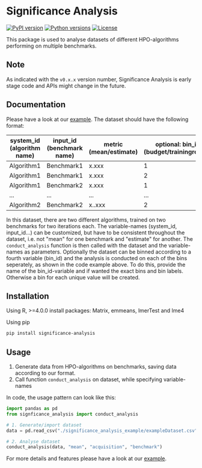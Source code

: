 # Significance Analysis

[![PyPI version](https://img.shields.io/pypi/v/significance-analysis?color=informational)](https://pypi.org/project/significance-analysis/)
[![Python versions](https://img.shields.io/pypi/pyversions/significance-analysis)](https://pypi.org/project/significance-analysis/)
[![License](https://img.shields.io/pypi/l/significance-analysis?color=informational)](LICENSE)

This package is used to analyse datasets of different HPO-algorithms performing on multiple benchmarks.

## Note

As indicated with the `v0.x.x` version number, Significance Analysis is early stage code and APIs might change in the future.

## Documentation

Please have a look at our [example](significance_analysis_example/example_analysis.py).
The dataset should have the following format:

| system_id<br>(algorithm name) | input_id<br>(benchmark name) | metric<br>(mean/estimate) | optional: bin_id<br>(budget/traininground) |
| ----------------------------- | ---------------------------- | ------------------------- | ------------------------------------------ |
| Algorithm1                    | Benchmark1                   | x.xxx                     | 1                                          |
| Algorithm1                    | Benchmark1                   | x.xxx                     | 2                                          |
| Algorithm1                    | Benchmark2                   | x.xxx                     | 1                                          |
| ...                           | ...                          | ...                       | ...                                        |
| Algorithm2                    | Benchmark2                   | x..xxx                    | 2                                          |

In this dataset, there are two different algorithms, trained on two benchmarks for two iterations each. The variable-names (system_id, input_id...) can be customized, but have to be consistent throughout the dataset, i.e. not "mean" for one benchmark and "estimate" for another. The `conduct_analysis` function is then called with the dataset and the variable-names as parameters.
Optionally the dataset can be binned according to a fourth variable (bin_id) and the analysis is conducted on each of the bins seperately, as shown in the code example above. To do this, provide the name of the bin_id-variable and if wanted the exact bins and bin labels. Otherwise a bin for each unique value will be created.

## Installation

Using R, >=4.0.0
install packages: Matrix, emmeans, lmerTest and lme4

Using pip

```bash
pip install significance-analysis
```

## Usage

1. Generate data from HPO-algorithms on benchmarks, saving data according to our format.
1. Call function `conduct_analysis` on dataset, while specifying variable-names

In code, the usage pattern can look like this:

```python
import pandas as pd
from signficance_analysis import conduct_analysis

# 1. Generate/import dataset
data = pd.read_csv("./significance_analysis_example/exampleDataset.csv")

# 2. Analyse dataset
conduct_analysis(data, "mean", "acquisition", "benchmark")
```

For more details and features please have a look at our [example](significance_analysis_example/example_analysis.py).
